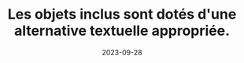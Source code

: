 ---
N: '115'
Rubrique: Images et médias
title: Les objets inclus sont dotés d'une alternative textuelle appropriée. 
detail: Les objets inclus sont dotés d'une alternative textuelle appropriée. 
abstract: 
categories: [" Images et médias"]
agrege: O4115-E026
opquast: '4 115'
indiceebook: '26'
description: "Règle n° 026"
before: "025"
weight: "026"
after: "027"
actif: '1'
layout: rules
date: 2023-09-28
tags: ["", ""]
objectif: ["", ""]
Meo: [""]
Controle: [""
]
epubcheck: 
ace: 
Source: ["Opquast"]
Referentiel: [""]
Steps: ["", ""]
---